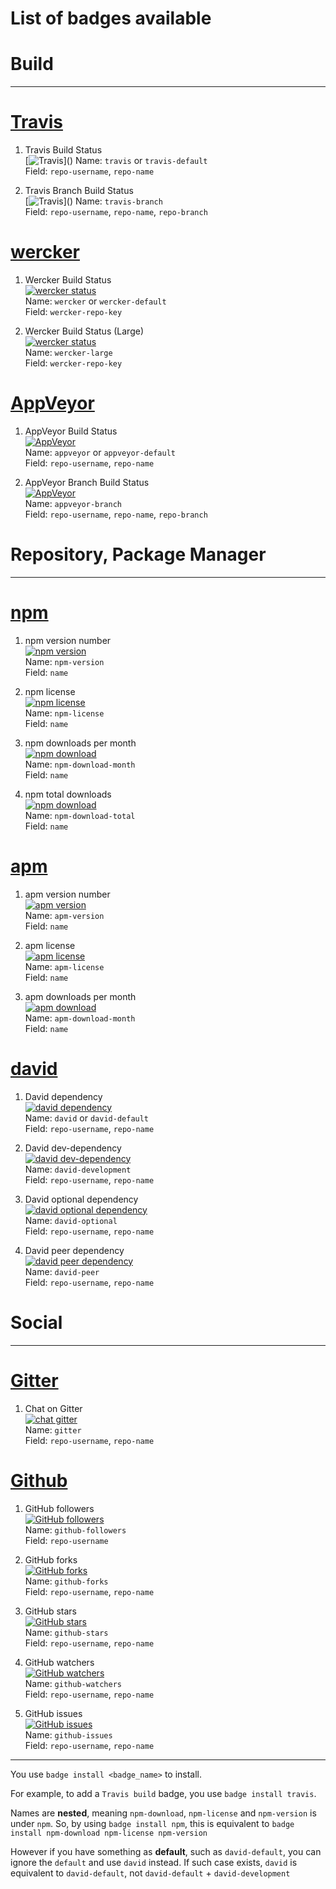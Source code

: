 # List of badges available

# Build
---------

# [Travis](http://travis-ci.org/)

1. Travis Build Status  
[![Travis](https://img.shields.io/travis/tanhauhau/generator-badge.svg?)]()  
Name: `travis` or `travis-default`  
Field: `repo-username`, `repo-name`  

2. Travis Branch Build Status  
[![Travis](https://img.shields.io/travis/tanhauhau/generator-badge/master.svg?)]()  
Name: `travis-branch`  
Field: `repo-username`, `repo-name`, `repo-branch`  

# [wercker](http://wercker.com/)

1. Wercker Build Status  
[![wercker status](https://app.wercker.com/status/15d1bfe55ec05c73b82704c4912f4323/s)](https://app.wercker.com/project/bykey/15d1bfe55ec05c73b82704c4912f4323)  
Name: `wercker` or `wercker-default`  
Field: `wercker-repo-key`  

2. Wercker Build Status (Large)  
[![wercker status](https://app.wercker.com/status/15d1bfe55ec05c73b82704c4912f4323/m)](https://app.wercker.com/project/bykey/15d1bfe55ec05c73b82704c4912f4323)  
Name: `wercker-large`  
Field: `wercker-repo-key`  

# [AppVeyor](https://www.appveyor.com)

1. AppVeyor Build Status  
[![AppVeyor](https://img.shields.io/appveyor/ci/gruntjs/grunt.svg)]()  
Name: `appveyor` or `appveyor-default`  
Field: `repo-username`, `repo-name`  

2. AppVeyor Branch Build Status  
[![AppVeyor](https://img.shields.io/appveyor/ci/gruntjs/grunt/master.svg)]()  
Name: `appveyor-branch`  
Field: `repo-username`, `repo-name`, `repo-branch`  

# Repository, Package Manager
----------------------------

# [npm](http://npmjs.com/)

1. npm version number  
[![npm version](https://img.shields.io/npm/v/generator-badge.svg)](https://www.npmjs.com/package/generator-badge)  
Name: `npm-version`  
Field: `name`  

2. npm license  
[![npm license](https://img.shields.io/npm/l/generator-badge.svg)](https://www.npmjs.com/package/generator-badge)  
Name: `npm-license`  
Field: `name`  

3. npm downloads per month  
[![npm download](https://img.shields.io/npm/dm/generator-badge.svg)](https://www.npmjs.com/package/generator-badge)  
Name: `npm-download-month`  
Field: `name`  

4. npm total downloads  
[![npm download](https://img.shields.io/npm/dt/generator-badge.svg)](https://www.npmjs.com/package/generator-badge)  
Name: `npm-download-total`  
Field: `name`  

# [apm](https://atom.io/packages)

1. apm version number  
[![apm version](https://img.shields.io/apm/v/vim-mode.svg)]()  
Name: `apm-version`  
Field: `name`  

2. apm license  
[![apm license](https://img.shields.io/apm/l/vim-mode.svg)]()  
Name: `apm-license`  
Field: `name`  

3. apm downloads per month  
[![apm download](https://img.shields.io/apm/dm/vim-mode.svg)]()  
Name: `apm-download-month`  
Field: `name`  

# [david](http://david-dm.org/)

1. David dependency  
[![david dependency](https://img.shields.io/david/tanhauhau/generator-badge.svg)]()  
Name: `david` or `david-default`  
Field: `repo-username`, `repo-name`  

2. David dev-dependency  
[![david dev-dependency](https://img.shields.io/david/dev/tanhauhau/generator-badge.svg)]()  
Name: `david-development`  
Field: `repo-username`, `repo-name`  

3. David optional dependency  
[![david optional dependency](https://img.shields.io/david/optional/tanhauhau/generator-badge.svg)]()  
Name: `david-optional`  
Field: `repo-username`, `repo-name`  

4. David peer dependency  
[![david peer dependency](https://img.shields.io/david/peer/tanhauhau/generator-badge.svg)]()  
Name: `david-peer`  
Field: `repo-username`, `repo-name`  

# Social
--------

# [Gitter](http://gitter.im/)

1. Chat on Gitter  
[![chat gitter](https://img.shields.io/gitter/room/nwjs/nw.js.svg)]()  
Name: `gitter`  
Field: `repo-username`, `repo-name`  

# [Github](http://github.com)

1. GitHub followers  
[![GitHub followers](https://img.shields.io/github/followers/tanhauhau.svg?style=social&label=Follow)](https://github.com/tanhauhau/generator-badge)  
Name: `github-followers`  
Field: `repo-username`  

2. GitHub forks  
[![GitHub forks](https://img.shields.io/github/forks/tanhauhau/generator-badge.svg?style=social&label=Fork)](https://github.com/tanhauhau/generator-badge/fork)  
Name: `github-forks`  
Field: `repo-username`, `repo-name`  

3. GitHub stars  
[![GitHub stars](https://img.shields.io/github/stars/tanhauhau/generator-badge.svg?style=social&label=Star)](https://github.com/tanhauhau/generator-badge)  
Name: `github-stars`  
Field: `repo-username`, `repo-name`  

4. GitHub watchers  
[![GitHub watchers](https://img.shields.io/github/watchers/tanhauhau/generator-badge.svg?style=social&label=Watch)](https://github.com/tanhauhau/generator-badge)  
Name: `github-watchers`  
Field: `repo-username`, `repo-name`  

5. GitHub issues  
[![GitHub issues](https://img.shields.io/github/issues/tanhauhau/generator-badge.svg)](https://github.com/tanhauhau/generator-badge/issues)  
Name: `github-issues`  
Field: `repo-username`, `repo-name`  


-----

You use `badge install <badge_name>` to install.

For example, to add a `Travis build` badge, you use `badge install travis`.

Names are **nested**, meaning `npm-download`, `npm-license` and `npm-version` is under `npm`. So, by using `badge install npm`, this is equivalent to `badge install npm-download npm-license npm-version`

However if you have something as **default**, such as `david-default`, you can ignore the `default` and use `david` instead. If such case exists, `david` is equivalent to `david-default`, not `david-default` + `david-development`
